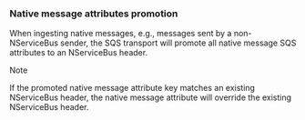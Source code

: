 ### Native message attributes promotion

When ingesting native messages, e.g., messages sent by a non-NServiceBus sender, the SQS transport will promote all native message SQS attributes to an NServiceBus header.

> [!NOTE]
> If the promoted native message attribute key matches an existing NServiceBus header, the native message attribute will override the existing NServiceBus header.
